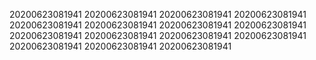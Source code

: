 20200623081941
20200623081941
20200623081941
20200623081941
20200623081941
20200623081941
20200623081941
20200623081941
20200623081941
20200623081941
20200623081941
20200623081941
20200623081941
20200623081941
20200623081941
